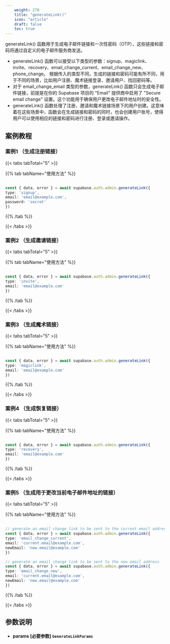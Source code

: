 ```yaml
---
    weight: 270
    title: "generateLink()"
    icon: "article"
    draft: false
    toc: true
---
```


generateLink() 函数用于生成电子邮件链接和一次性密码（OTP），这些链接和密码将通过自定义的电子邮件服务商发送。

* generateLink() 函数可以接受以下类型的参数：signup、magiclink、invite、recovery、email_change_current、email_change_new、phone_change。
根据传入的类型不同，生成的链接和密码可能有所不同，用于不同的场景，比如用户注册、魔术链接登录、邀请用户、找回密码等。
*  对于 email_change_email 类型的参数，generateLink() 函数只会生成电子邮件链接，前提是在你的 Supabase 项目的 "Email" 提供商中启用了 "Secure email change" 设置。这个功能用于确保用户更改电子邮件地址时的安全性。
* generateLink() 函数处理了注册、邀请和魔术链接场景下的用户创建。这意味着在这些场景中，函数会在生成链接和密码的同时，也会创建用户账号，使得用户可以使用相应的链接和密码进行注册、登录或邀请操作。


## 案例教程

### 案例1 （生成注册链接）

{{< tabs tabTotal="5" >}}


{{% tab tabName="使用方法" %}}



  ```ts
                                                                                
const { data, error } = await supabase.auth.admin.generateLink({
  type: 'signup',
  email: 'email@example.com',
  password: 'secret'
})
  ```



{{% /tab %}}

{{< /tabs >}}


### 案例2 （生成邀请链接）

{{< tabs tabTotal="5" >}}


{{% tab tabName="使用方法" %}}



  ```ts
                                                                                
const { data, error } = await supabase.auth.admin.generateLink({
  type: 'invite',
  email: 'email@example.com'
})                                                                         
  ```



{{% /tab %}}

{{< /tabs >}}


### 案例3 （生成魔术链接）

{{< tabs tabTotal="5" >}}


{{% tab tabName="使用方法" %}}



  ```ts
                                                                                
const { data, error } = await supabase.auth.admin.generateLink({
  type: 'magiclink',
  email: 'email@example.com'
})
  ```



{{% /tab %}}

{{< /tabs >}}


### 案例4 （生成恢复链接）

{{< tabs tabTotal="5" >}}


{{% tab tabName="使用方法" %}}



  ```ts
                                                                                
const { data, error } = await supabase.auth.admin.generateLink({
  type: 'recovery',
  email: 'email@example.com'
})                                                                       
  ```



{{% /tab %}}

{{< /tabs >}}


### 案例5 （生成用于更改当前电子邮件地址的链接）

{{< tabs tabTotal="5" >}}


{{% tab tabName="使用方法" %}}



  ```ts
                                                                                
// generate an email change link to be sent to the current email address
const { data, error } = await supabase.auth.admin.generateLink({
  type: 'email_change_current',
  email: 'current.email@example.com',
  newEmail: 'new.email@example.com'
})

// generate an email change link to be sent to the new email address
const { data, error } = await supabase.auth.admin.generateLink({
  type: 'email_change_new',
  email: 'current.email@example.com',
  newEmail: 'new.email@example.com'
})
  ```



{{% /tab %}}

{{< /tabs >}}




## 参数说明


<ul className="method-list-group">
  
<li className="method-list-item">
  <h4 className="method-list-item-label">
    <span className="method-list-item-label-name">
      params
    </span>
    <span className="method-list-item-label-badge required">
      [必要参数]
    </span>
    <span className="method-list-item-validation">
      <code>GenerateLinkParams</code> 
    </span>
  </h4>
</li>

</ul>